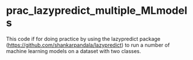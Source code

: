 # prac_lazypredict_multiple_MLmodels
This code if for doing practice by using the lazypredict package (https://github.com/shankarpandala/lazypredict) to run a number of machine learning models on a dataset with two classes. 
